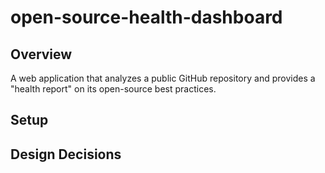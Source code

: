 # open-source-health-dashboard

## Overview
A web application that analyzes a public GitHub repository and provides a "health report" on its open-source best practices.

## Setup

## Design Decisions